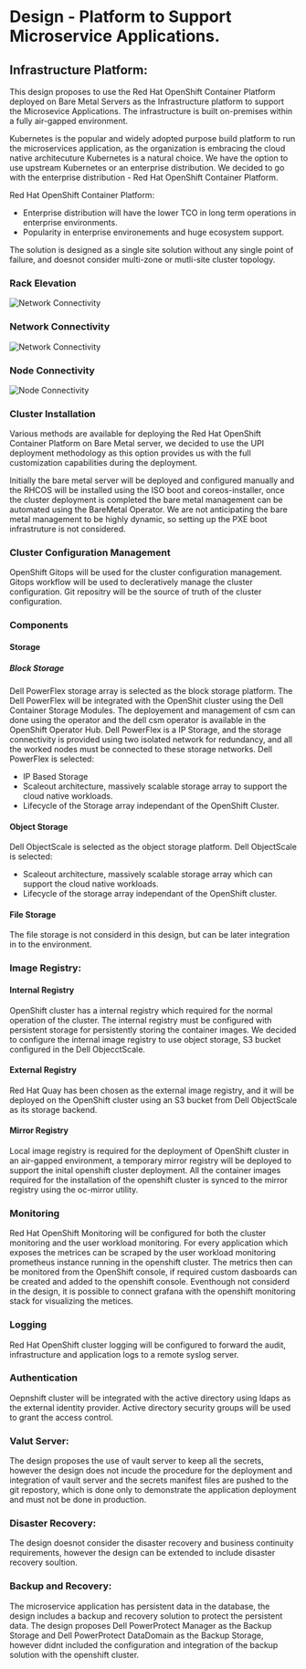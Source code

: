# Design - Platform to Support Microservice Applications.

## Infrastructure Platform:
This design proposes to use the Red Hat OpenShift Container Platform deployed on Bare Metal Servers as the Infrastructure platform to support the Microsevice Applications. The infrastructure is built on-premises within a fully air-gapped environment.

Kubernetes is the popular and widely adopted purpose build platform to run the microservices application, as the organization is embracing the cloud native architecuture Kubernetes is a natural choice. We have the option to use upstream Kubernetes or an enterprise distribution. We decided to go with the enterprise distribution - Red Hat OpenShift Container Platform.

Red Hat OpenShift Container Platform:
* Enterprise distribution will have the lower TCO in long term operations in enterprise environments.
* Popularity in enterprise environements and huge ecosystem support.

The solution is designed as a single site solution without any single point of failure, and doesnot consider multi-zone or mutli-site cluster topology.

### Rack Elevation
![Network Connectivity](https://github.com/user-attachments/assets/837d00d2-30f4-4339-8226-67b5ee45d81d)

### Network Connectivity
![Network Connectivity](https://github.com/user-attachments/assets/4bbf7286-78e0-4b26-8392-56cf5449e3e1)

### Node Connectivity
![Node Connectivity](https://github.com/user-attachments/assets/7b70dce3-61e5-4ae4-8184-4dc40e6da1a7)

### Cluster Installation
Various methods are available for deploying the Red Hat OpenShift Container Platform on Bare Metal server, we decided to use the UPI deployment methodology as this option provides us with the full customization capabilities during the deployment.

Initially the bare metal server will be deployed and configured manually and the RHCOS will be installed using the ISO boot and coreos-installer, once the cluster deployment is completed the bare metal management can be automated using the BareMetal Operator. We are not anticipating the bare metal management to be highly dynamic, so setting up the PXE boot infrastruture is not considered.

### Cluster Configuration Management
OpenShift Gitops will be used for the cluster configuration management. Gitops workflow will be used to decleratively manage the cluster configuration. Git repositry will be the source of truth of the cluster configuration.

### Components

#### Storage

##### Block Storage
Dell PowerFlex storage array is selected as the block storage platform. The Dell PowerFlex will be integrated with the OpenShit cluster using the Dell Container Storage Modules. The deployement and management of csm can done using the operator and the dell csm operator is available in the OpenShift Operator Hub.
Dell PowerFlex is a IP Storage, and the storage connectivity is provided using two isolated network for redundancy, and all the worked nodes must be connected to these storage networks.
Dell PowerFlex is selected:
* IP Based Storage
* Scaleout architecture, massively scalable storage array to support the cloud native workloads.
* Lifecycle of the Storage array independant of the OpenShift Cluster.

#### Object Storage
Dell ObjectScale is selected as the object storage platform.
Dell ObjectScale is selected:
* Scaleout architecture, massively scalable storage array which can support the cloud native workloads.
* Lifecycle of the storage array independant of the OpenShift cluster.

#### File Storage
The file storage is not considerd in this design, but can be later integration in to the environment.


### Image Registry:

#### Internal Registry
OpenShift cluster has a internal registry which required for the normal operation of the cluster. The internal registry must be configured with persistent storage for persistently storing the container images. We decided to configure the internal image registry to use object storage, S3 bucket configured in the Dell ObjecctScale.

#### External Registry
Red Hat Quay has been chosen as the external image registry, and it will be deployed on the OpenShift cluster using an S3 bucket from Dell ObjectScale as its storage backend. 

#### Mirror Registry
Local image registry is required for the deployment of OpenShift cluster in an air-gapped environment, a temporary mirror registry will be deployed to support the inital openshift cluster deployment. All the container images required for the installation of the openshift cluster is synced to the mirror registry using the oc-mirror utility.

### Monitoring 
Red Hat OpenShift Monitoring will be configured for both the cluster monitoring and the user workload monitoring. For every application which exposes the metrices can be scraped by the user workload monitoring prometheus instance running in the openshift cluster. The metrics then can be monitored from the OpenShift console, if required custom dasboards can be created and added to the openshift console. Eventhough not considerd in the design, it is possible to connect grafana with the openshift monitoring stack for visualizing the metices.

### Logging
Red Hat OpenShift cluster logging will be configured to forward the audit, infrastructure and application logs to a remote syslog server.


### Authentication
Oepnshift cluster will be integrated with the active directory using ldaps as the external identity provider. Active directory security groups will be used to grant the access control.

### Valut Server:
The design proposes the use of vault server to keep all the secrets, however the design does not incude the procedure for the deployment and integration of vault server and the secrets manifest files are pushed to the git repostory, which is done only to demonstrate the application deployment and must not be done in production.

### Disaster Recovery:
The design doesnot consider the disaster recovery and business continuity requirements, however the design can be extended to include disaster recovery soultion.

### Backup and Recovery:
The microservice application has persistent data in the database, the design includes a backup and recovery solution to protect the persistent data. The design proposes Dell PowerProtect Manager as the Backup Storage and Dell PowerProtect DataDomain as the Backup Storage, however didnt included the configuration and integration of the backup solution with the openshift cluster.

